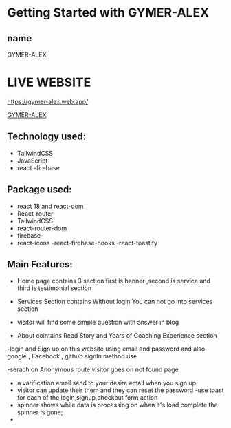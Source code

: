 # Getting Started with GYMER-ALEX

## name

GYMER-ALEX

#  LIVE WEBSITE 


https://gymer-alex.web.app/


[GYMER-ALEX](https://gymer-alex.web.app/)


## Technology used:

- TailwindCSS
- JavaScript
- react
-firebase

## Package used:

- react 18 and react-dom
- React-router
- TailwindCSS
- react-router-dom
- firebase
- react-icons
-react-firebase-hooks
-react-toastify


## Main Features:

- Home page contains 3 section first is banner ,second is service and third is testimonial section


- Services Section contains Without login You can not go into services section 

- visitor will find some simple question with answer in blog

- About cointains Read Story and Years of Coaching Experience section

-login and Sign up on this website using email and password and also google , Facebook , github signIn method  use 

-serach on Anonymous route visitor goes on not found page

- a varification email send to your desire email when you sign up
- visitor can update their them and they can reset the password
-use toast for each of the login,signup,checkout form action 
- spinner shows while data is processing on  when  it's load complete the spinner is gone;
-   
